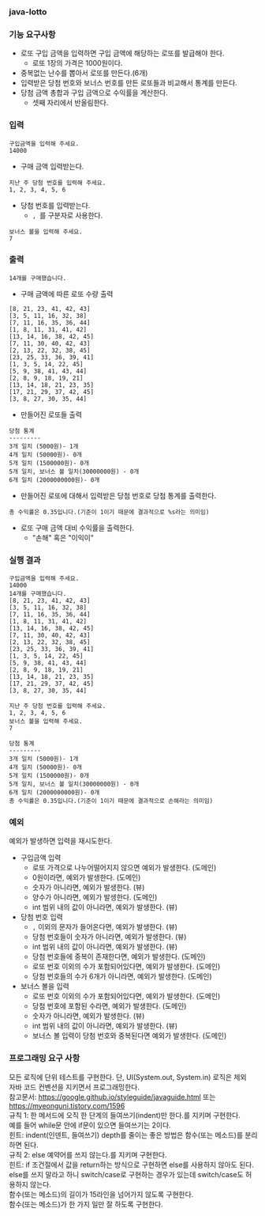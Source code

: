 ### java-lotto

### 기능 요구사항

- 로또 구입 금액을 입력하면 구입 금액에 해당하는 로또를 발급해야 한다.
    - 로또 1장의 가격은 1000원이다.
- 중복없는 난수를 뽑아서 로또를 만든다.(6개)
- 입력받은 당첨 번호와 보너스 번호를 만든 로또들과 비교해서 통계를 만든다.
- 당첨 금액 총합과 구입 금액으로 수익률을 계산한다.
    - 셋째 자리에서 반올림한다.

### 입력

```
구입금액을 입력해 주세요.
14000
```

- 구매 금액 입력받는다.

```
지난 주 당첨 번호를 입력해 주세요.
1, 2, 3, 4, 5, 6
```

- 당첨 번호를 입력받는다.
    - `, `를 구분자로 사용한다.

```
보너스 볼을 입력해 주세요.
7
```

### 출력

```
14개를 구매했습니다.
```

- 구매 금액에 따른 로또 수량 출력

```
[8, 21, 23, 41, 42, 43]
[3, 5, 11, 16, 32, 38]
[7, 11, 16, 35, 36, 44]
[1, 8, 11, 31, 41, 42]
[13, 14, 16, 38, 42, 45]
[7, 11, 30, 40, 42, 43]
[2, 13, 22, 32, 38, 45]
[23, 25, 33, 36, 39, 41]
[1, 3, 5, 14, 22, 45]
[5, 9, 38, 41, 43, 44]
[2, 8, 9, 18, 19, 21]
[13, 14, 18, 21, 23, 35]
[17, 21, 29, 37, 42, 45]
[3, 8, 27, 30, 35, 44]
```

- 만들어진 로또들 출력

```
당첨 통계
---------
3개 일치 (5000원)- 1개
4개 일치 (50000원)- 0개
5개 일치 (1500000원)- 0개
5개 일치, 보너스 볼 일치(30000000원) - 0개
6개 일치 (2000000000원)- 0개
```

- 만들어진 로또에 대해서 입력받은 당첨 번호로 당첨 통계를 출력한다.

```
총 수익률은 0.35입니다.(기준이 1이기 때문에 결과적으로 %s라는 의미임)
```

- 로또 구매 금액 대비 수익률을 출력한다.
    - "손해" 혹은 "이익이"

### 실행 결과

```
구입금액을 입력해 주세요.
14000
14개를 구매했습니다.
[8, 21, 23, 41, 42, 43]
[3, 5, 11, 16, 32, 38]
[7, 11, 16, 35, 36, 44]
[1, 8, 11, 31, 41, 42]
[13, 14, 16, 38, 42, 45]
[7, 11, 30, 40, 42, 43]
[2, 13, 22, 32, 38, 45]
[23, 25, 33, 36, 39, 41]
[1, 3, 5, 14, 22, 45]
[5, 9, 38, 41, 43, 44]
[2, 8, 9, 18, 19, 21]
[13, 14, 18, 21, 23, 35]
[17, 21, 29, 37, 42, 45]
[3, 8, 27, 30, 35, 44]

지난 주 당첨 번호를 입력해 주세요.
1, 2, 3, 4, 5, 6
보너스 볼을 입력해 주세요.
7

당첨 통계
---------
3개 일치 (5000원)- 1개
4개 일치 (50000원)- 0개
5개 일치 (1500000원)- 0개
5개 일치, 보너스 볼 일치(30000000원) - 0개
6개 일치 (2000000000원)- 0개
총 수익률은 0.35입니다.(기준이 1이기 때문에 결과적으로 손해라는 의미임)
```

### 예외

예외가 발생하면 입력을 재시도한다.

- 구입금액 입력
    - 로또 가격으로 나누어떨어지지 않으면 예외가 발생한다. (도메인)
    - 0원이라면, 예외가 발생한다. (도메인)
    - 숫자가 아니라면, 예외가 발생한다. (뷰)
    - 양수가 아니라면, 예외가 발생한다. (도메인)
    - int 범위 내의 값이 아니라면, 예외가 발생한다. (뷰)
- 당첨 번호 입력
    - `,` 이외의 문자가 들어온다면, 예외가 발생한다. (뷰)
    - 당첨 번호들이 숫자가 아니라면, 예외가 발생한다. (뷰)
    - int 범위 내의 값이 아니라면, 예외가 발생한다. (뷰)
    - 당첨 번호들에 중복이 존재한다면, 예외가 발생한다. (도메인)
    - 로또 번호 이외의 수가 포함되어있다면, 예외가 발생한다. (도메인)
    - 당첨 번호들의 수가 6개가 아니라면, 예외가 발생한다. (도메인)
- 보너스 볼을 입력
    - 로또 번호 이외의 수가 포함되어있다면, 예외가 발생한다. (도메인)
    - 당첨 번호에 포함된 수라면, 예외가 발생한다. (도메인)
    - 숫자가 아니라면, 예외가 발생한다. (뷰)
    - int 범위 내의 값이 아니라면, 예외가 발생한다. (뷰)
    - 보너스 볼 입력이 당첨 번호와 중복된다면 예외가 발생한다. (도메인)

### 프로그래밍 요구 사항

모든 로직에 단위 테스트를 구현한다. 단, UI(System.out, System.in) 로직은 제외  
자바 코드 컨벤션을 지키면서 프로그래밍한다.  
참고문서: https://google.github.io/styleguide/javaguide.html 또는 https://myeonguni.tistory.com/1596  
규칙 1: 한 메서드에 오직 한 단계의 들여쓰기(indent)만 한다.를 지키며 구현한다.  
예를 들어 while문 안에 if문이 있으면 들여쓰기는 2이다.  
힌트: indent(인덴트, 들여쓰기) depth를 줄이는 좋은 방법은 함수(또는 메소드)를 분리하면 된다.  
규칙 2: else 예약어를 쓰지 않는다.를 지키며 구현한다.  
힌트: if 조건절에서 값을 return하는 방식으로 구현하면 else를 사용하지 않아도 된다.  
else를 쓰지 말라고 하니 switch/case로 구현하는 경우가 있는데 switch/case도 허용하지 않는다.  
함수(또는 메소드)의 길이가 15라인을 넘어가지 않도록 구현한다.  
함수(또는 메소드)가 한 가지 일만 잘 하도록 구현한다.  
